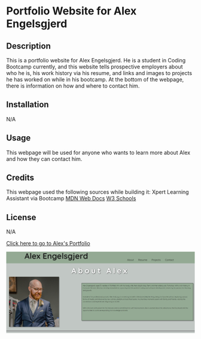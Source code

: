 # Portfolio Website for Alex Engelsgjerd

## Description

This is a portfolio website for Alex Engelsgjerd. He is a student in Coding Bootcamp currently, and this website tells prospective employers about who he is,
his work history via his resume, and links and images to projects he has worked on while in his bootcamp. At the bottom of the webpage, there is information on 
how and where to contact him.


## Installation

N/A

## Usage

This webpage will be used for anyone who wants to learn more about Alex and how they can contact him.

## Credits

This webpage used the following sources while building it:
Xpert Learning Assistant via Bootcamp
[MDN Web Docs](https://developer.mozilla.org/en-US/)
[W3 Schools](https://www.w3schools.com/)

## License

N/A

[Click here to go to Alex's Portfolio](https://atengelsgjerd.github.io/ATEportfolio/)

![Portfolio Website](/assets/images/Portfolio%20website.png)